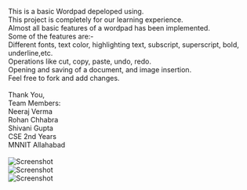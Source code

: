 This is a basic Wordpad depeloped using.<br />
This project is completely for our learning experience.<br />
Almost all basic features of a wordpad has been implemented.<br />
Some of the features are:-<br />
Different fonts, text color, highlighting text, subscript, superscript, bold, underline,etc.<br />
Operations like cut, copy, paste, undo, redo.<br />
Opening and saving of a document, and image insertion.<br />
Feel free to fork and add changes. <br />
<br />
Thank You,<br />
Team Members: <br />
Neeraj Verma<br />
Rohan Chhabra<br />
Shivani Gupta<br />
CSE 2nd Years<br />
MNNIT Allahabad<br />
<br />
![Screenshot](https://github.com/nvrocks/EditNote/blob/master/images/image1.jpg)<br />
![Screenshot](https://github.com/nvrocks/EditNote/blob/master/images/image2.jpg)<br/>
![Screenshot](https://github.com/nvrocks/EditNote/blob/master/images/image3.jpg)<br />
